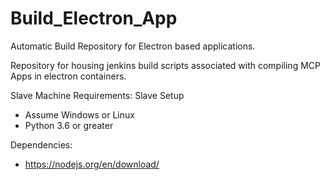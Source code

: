 # Build_Electron_App
Automatic Build Repository for Electron based applications.

Repository for housing jenkins build scripts associated with compiling MCP Apps in electron containers.

Slave Machine Requirements:
Slave Setup
- Assume Windows or Linux
- Python 3.6 or greater

Dependencies:
- https://nodejs.org/en/download/

